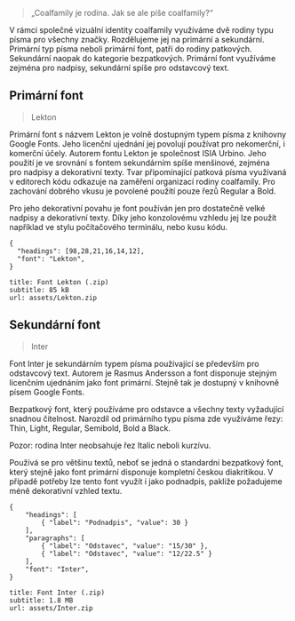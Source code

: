 > „Coalfamily je rodina. Jak se ale píše coalfamily?“

V rámci společné vizuální identity coalfamily využíváme dvě rodiny typu písma pro všechny značky. Rozdělujeme jej na primární a sekundární. Primární typ písma neboli primární font, patří do rodiny patkových. Sekundární naopak do kategorie bezpatkových. Primární font využíváme zejména pro nadpisy, sekundární spíše pro odstavcový text.

## Primární font
> Lekton

Primární font s názvem Lekton je volně dostupným typem písma z knihovny Google Fonts. Jeho licenční ujednání jej povolují používat pro nekomerční, i komerční účely. Autorem fontu Lekton je společnost ISIA Urbino.
Jeho použití je ve srovnání s fontem sekundárním spíše menšinové, zejména pro nadpisy a dekorativní texty. Tvar připomínající patková písma využívaná v editorech kódu odkazuje na zaměření organizací rodiny coalfamily. Pro zachování dobrého vkusu je povolené použití pouze řezů Regular a Bold.

Pro jeho dekorativní povahu je font používán jen pro dostatečně velké nadpisy a dekorativní texty. Díky jeho konzolovému vzhledu jej lze použít například ve stylu počítačového terminálu, nebo kusu kódu.

```type
{
  "headings": [98,28,21,16,14,12],
  "font": "Lekton",
}
```
```download
title: Font Lekton (.zip)
subtitle: 85 kB
url: assets/Lekton.zip
```

## Sekundární font
> Inter

Font Inter je sekundárním typem písma používající se především pro odstavcový text. Autorem je Rasmus Andersson a font disponuje stejným licenčním ujednáním jako font primární. Stejně tak je dostupný v knihovně písem Google Fonts.

Bezpatkový font, který používáme pro odstavce a všechny texty vyžadující snadnou čitelnost. Narozdíl od primárního typu písma zde využíváme řezy: Thin, Light, Regular, Semibold, Bold a Black.

Pozor: rodina Inter neobsahuje řez Italic neboli kurzívu.

Používá se pro většinu textů, neboť se jedná o standardní bezpatkový font, který stejně jako font primární disponuje kompletní českou diakritikou. V případě potřeby lze tento font využít i jako podnadpis, pakliže požadujeme méně dekorativní vzhled textu.

```type
{
    "headings": [
        { "label": "Podnadpis", "value": 30 }
    ],
    "paragraphs": [
        { "label": "Odstavec", "value": "15/30" },
        { "label": "Odstavec", "value": "12/22.5" }
    ],
    "font": "Inter",
}
```
```download
title: Font Inter (.zip)
subtitle: 1.8 MB
url: assets/Inter.zip
```
